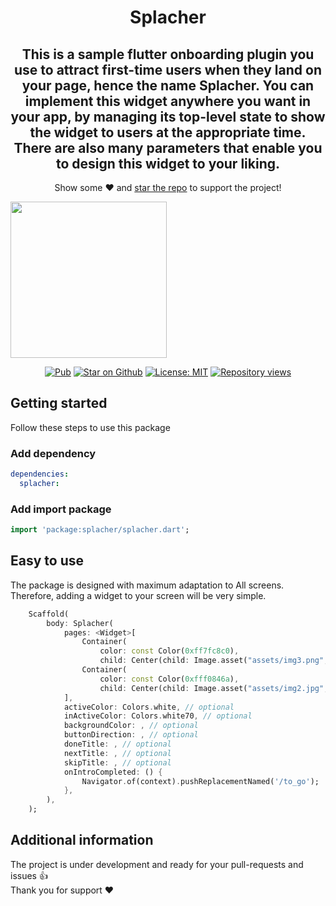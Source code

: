 <h1 align="center">
  Splacher
</h1>

<h2 align="center"> This is a sample flutter onboarding plugin you use to attract first-time users when they land on your page, hence the name Splacher. You can implement this widget anywhere you want in your app, by managing its top-level state to show the widget to users at the appropriate time. There are also many parameters that enable you to design this widget to your liking.</h2>

<p align="center">Show some ❤️ and <a href="https://github.com/abdalla3yash/splacher">star the repo</a> to support the project!</p>

<img src="https://github.com/abdalla3yash/splacher/blob/main/data/demo.gif?raw=true" width=250>

<!-- ![Image](https://github.com/abdalla3yash/splacher/blob/main/data/demo.gif?raw=true) -->

<p align="center">
  <a href="https://pub.dev/packages/splacher"><img src="https://img.shields.io/pub/v/splacher.svg" alt="Pub"></a>
  <a href="https://github.com/abdalla3yash/splacher"><img src="https://img.shields.io/github/stars/abdalla3yash/drag_widgets.svg?style=flat&logo=github&label=stars" alt="Star on Github"></a>
  <a href="https://opensource.org/licenses/MIT"><img src="https://img.shields.io/badge/license-MIT-blue.svg" alt="License: MIT"></a>
  <a href="https://github.com/abdalla3yash/splacher"><img src="https://hits.dwyl.com/abdalla3yash/splacher.svg?style=flat" alt="Repository views"></a>
</p>



## Getting started
Follow these steps to use this package


### Add dependency

```yaml
dependencies:
  splacher:
```

### Add import package


```dart
import 'package:splacher/splacher.dart';
```

## Easy to use
The package is designed with maximum adaptation to All screens.<br>
Therefore, adding a widget to your screen will be very simple.
```dart
    Scaffold(
        body: Splacher(
            pages: <Widget>[
                Container(
                    color: const Color(0xff7fc8c0),
                    child: Center(child: Image.asset("assets/img3.png", fit: BoxFit.fitWidth))),
                Container(
                    color: const Color(0xfff0846a),
                    child: Center(child: Image.asset("assets/img2.jpg", fit: BoxFit.fitWidth))),
            ],
            activeColor: Colors.white, // optional
            inActiveColor: Colors.white70, // optional
            backgroundColor: , // optional
            buttonDirection: , // optional
            doneTitle: , // optional
            nextTitle: , // optional
            skipTitle: , // optional
            onIntroCompleted: () {
                Navigator.of(context).pushReplacementNamed('/to_go');
            },
        ),
    );
```


## Additional information
The project is under development and ready for your pull-requests and issues 👍<br>
Thank you for support ❤️
